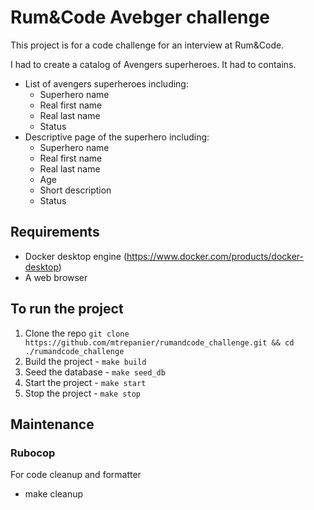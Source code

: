 # Rum&Code Avebger challenge

This project is for a code challenge for an interview at Rum&Code.

I had to create a catalog of Avengers superheroes.  It had to contains.
* List of avengers superheroes including:
  * Superhero name
  * Real first name
  * Real last name
  * Status
* Descriptive page of the superhero including:
  * Superhero name
  * Real first name
  * Real last name
  * Age
  * Short description
  * Status

## Requirements 
* Docker desktop engine (https://www.docker.com/products/docker-desktop)
* A web browser

## To run the project
1. Clone the repo `git clone https://github.com/mtrepanier/rumandcode_challenge.git && cd ./rumandcode_challenge` 
2. Build the project - `make build`
3. Seed the database - `make seed_db`
4. Start the project - `make start`
5. Stop the project - `make stop`

## Maintenance
### Rubocop
For code cleanup and formatter
* make cleanup
